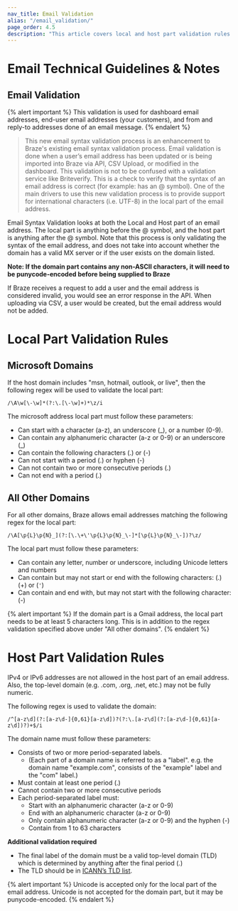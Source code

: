 ```yaml
---
nav_title: Email Validation 
alias: "/email_validation/"
page_order: 4.5
description: "This article covers local and host part validation rules for email addresses"
---
```


# Email Technical Guidelines & Notes

## Email Validation

{% alert important %}
This validation is used for dashboard email addresses, end-user email addresses (your customers), and from and reply-to addresses done of an email message.
{% endalert %}

> This new email syntax validation process is an enhancement to Braze's existing email syntax validation process. Email validation is done when a user’s email address has been updated or is being imported into Braze via API, CSV Upload, or modified in the dashboard. This validation is not to be confused with a validation service like Briteverify. This is a check to verify that the syntax of an email address is correct (for example: has an @ symbol). One of the main drivers to use this new validation process is to provide support for international characters (i.e. UTF-8) in the local part of the email address.

Email Syntax Validation looks at both the Local and Host part of an email address. The local part is anything before the @ symbol, and the host part is anything after the @ symbol. Note that this process is only validating the syntax of the email address, and does not take into account whether the domain has a valid MX server or if the user exists on the domain listed.

__Note: If the domain part contains any non-ASCII characters, it will need to be punycode-encoded before being supplied to Braze__

If Braze receives a request to add a user and the email address is considered invalid, you would see an error response in the API. When uploading via CSV, a user would be created, but the email address would not be added.


# Local Part Validation Rules
## Microsoft Domains
If the host domain includes "msn, hotmail, outlook, or live", then the following regex will be used to validate the local part:


`/\A\w[\-\w]*(?:\.[\-\w]+)*\z/i`

The microsoft address local part must follow these parameters:

- Can start with a character (a-z), an underscore (_), or a number (0-9).  
- Can contain any alphanumeric character (a-z or 0-9) or an underscore (_)
- Can contain the following characters (.) or (-)
- Can not start with a period (.) or hyphen (-)
- Can not contain two or more consecutive periods (.)
- Can not end with a period (.)


## All Other Domains
For all other domains, Braze allows email addresses matching the following regex for the local part:


`/\A[\p{L}\p{N}_](?:[\.\+\'\p{L}\p{N}_\-]*[\p{L}\p{N}_\-])?\z/`

The local part must follow these parameters:
- Can contain any letter, number or underscore, including Unicode letters and numbers
- Can contain but may not start or end with the following characters: (.) (+) or (`'`)
- Can contain and end with, but may not start with the following character: (-)

{% alert important %}
If the domain part is a Gmail address, the local part needs to be at least 5 characters long. This is in addition to the regex validation specified above under "All other domains".
{% endalert %}


# Host Part Validation Rules
IPv4 or IPv6 addresses are not allowed in the host part of an email address. Also, the top-level domain (e.g. .com, .org, .net, etc.) may not be fully numeric.

The following regex is used to validate the domain:

`/^[a-z\d](?:[a-z\d-]{0,61}[a-z\d])?(?:\.[a-z\d](?:[a-z\d-]{0,61}[a-z\d])?)+$/i`

The domain name must follow these parameters:

- Consists of two or more period-separated labels.
	- (Each part of a domain name is referred to as a "label". e.g. the domain name "example.com", consists of the "example" label and the "com" label.)
- Must contain at least one period (.)
- Cannot contain two or more consecutive periods
- Each period-separated label must:
	- Start with an alphanumeric character (a-z or 0-9)
	- End with an alphanumeric character (a-z or 0-9)
	- Only contain alphanumeric character (a-z or 0-9) and the hyphen (-)
	- Contain from 1 to 63 characters

**Additional validation required** 
- The final label of the domain must be a valid top-level domain (TLD) which is determined by anything after the final period (.)
- The TLD should be in [ICANN’s TLD list][2].

{% alert important %}
Unicode is accepted only for the local part of the email address.
Unicode is not accepted for the domain part, but it may be punycode-encoded. 
{% endalert %}

[1]: https://github.com/afair/email_address
[2]: https://data.iana.org/TLD/tlds-alpha-by-domain.txt
[3]: {{site.baseurl}}/user_guide/message_building_by_channel/email/managing_user_subscriptions/#managing-user-subscriptions
